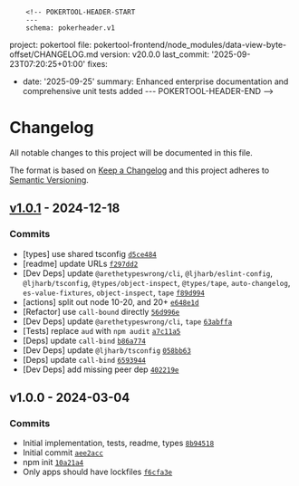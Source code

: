         <!-- POKERTOOL-HEADER-START
        ---
        schema: pokerheader.v1
project: pokertool
file: pokertool-frontend/node_modules/data-view-byte-offset/CHANGELOG.md
version: v20.0.0
last_commit: '2025-09-23T07:20:25+01:00'
fixes:
- date: '2025-09-25'
  summary: Enhanced enterprise documentation and comprehensive unit tests added
        ---
        POKERTOOL-HEADER-END -->
# Changelog

All notable changes to this project will be documented in this file.

The format is based on [Keep a Changelog](https://keepachangelog.com/en/1.0.0/)
and this project adheres to [Semantic Versioning](https://semver.org/spec/v2.0.0.html).

## [v1.0.1](https://github.com/inspect-js/data-view-byte-offset/compare/v1.0.0...v1.0.1) - 2024-12-18

### Commits

- [types] use shared tsconfig [`d5ce484`](https://github.com/inspect-js/data-view-byte-offset/commit/d5ce484f91818961c0521d98510131f6e2bb8d84)
- [readme] update URLs [`f297dd2`](https://github.com/inspect-js/data-view-byte-offset/commit/f297dd25fe9e018c6dc4fa181f723af4153e53e0)
- [Dev Deps] update `@arethetypeswrong/cli`, `@ljharb/eslint-config`, `@ljharb/tsconfig`, `@types/object-inspect`, `@types/tape`, `auto-changelog`, `es-value-fixtures`, `object-inspect`, `tape` [`f89d994`](https://github.com/inspect-js/data-view-byte-offset/commit/f89d994b4f94fca0f75a5afe4e07963a379ff36e)
- [actions] split out node 10-20, and 20+ [`e648e1d`](https://github.com/inspect-js/data-view-byte-offset/commit/e648e1da732dad4702184ffb2d2aaa63e5b75ec5)
- [Refactor] use `call-bound` directly [`56d996e`](https://github.com/inspect-js/data-view-byte-offset/commit/56d996ee5ce6a896215c4d9ffadbeda2605a8988)
- [Dev Deps] update `@arethetypeswrong/cli`, `tape` [`63abffa`](https://github.com/inspect-js/data-view-byte-offset/commit/63abffac147beb7917c538122f05dd007f34b41e)
- [Tests] replace `aud` with `npm audit` [`a7c11a5`](https://github.com/inspect-js/data-view-byte-offset/commit/a7c11a54fdfb219b938a04770a8f9c3db36b848f)
- [Deps] update `call-bind` [`b86a774`](https://github.com/inspect-js/data-view-byte-offset/commit/b86a7743d663ee70c4049c134625913e723e570e)
- [Dev Deps] update `@ljharb/tsconfig` [`058bb63`](https://github.com/inspect-js/data-view-byte-offset/commit/058bb6320cc183f48c096f7e8b7d3e13db420805)
- [Deps] update `call-bind` [`6593944`](https://github.com/inspect-js/data-view-byte-offset/commit/6593944952f2064ce3a6c48237da1610fdd169f5)
- [Dev Deps] add missing peer dep [`402219e`](https://github.com/inspect-js/data-view-byte-offset/commit/402219ed9c86ec5046892bc1248423cb34672c20)

## v1.0.0 - 2024-03-04

### Commits

- Initial implementation, tests, readme, types [`8b94518`](https://github.com/inspect-js/data-view-byte-offset/commit/8b94518cd2a87df3084cdf60b52f70d9f65b94b6)
- Initial commit [`aee2acc`](https://github.com/inspect-js/data-view-byte-offset/commit/aee2accbbefcd5645693f4587ce2eabde166b1a0)
- npm init [`10a21a4`](https://github.com/inspect-js/data-view-byte-offset/commit/10a21a4189c51a3add252e3f76fe31a0b5bdcfc1)
- Only apps should have lockfiles [`f6cfa3e`](https://github.com/inspect-js/data-view-byte-offset/commit/f6cfa3e917d58c2e130f9383f5e04f5d5069d0e6)
